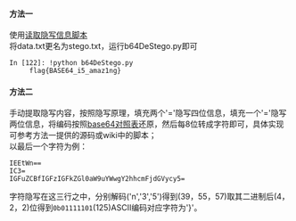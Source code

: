 #### 方法一
使用[读取隐写信息脚本](https://github.com/cjcslhp/wheels/tree/master/b64stego)  
将data.txt更名为stego.txt，运行b64DeStego.py即可

```
In [122]: !python b64DeStego.py
     flag{BASE64_i5_amaz1ng}
```

#### 方法二
手动提取隐写内容，按照隐写原理，填充两个'='隐写四位信息，填充一个'='隐写两位信息，将编码按照[base64对照表](https://ctf-wiki.github.io/ctf-wiki/misc/encode/computer/#base)还原，然后每8位转成字符即可，具体实现可参考方法一提供的源码或wiki中的脚本；  
以最后一个字符为例：  

```
IEEtWn==
IC3=
IGFuZCBfIGFzIGFkZGl0aW9uYWwgY2hhcmFjdGVycy5=
```
字符隐写在这三行之中，分别解码('n','3','5')得到(39，55，57)取其二进制后(4，2，2)位得到`0b01111101`(125)ASCII编码对应字符为'}'。  
